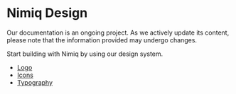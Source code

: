 # Nimiq Design

<Callout type="warning">

Our documentation is an ongoing project. As we actively update its content, please note that the information provided may undergo changes.

</Callout>

Start building with Nimiq by using our design system.

- [Logo](./logo.md)
- [Icons](./icons.md)
- [Typography](./typography/index.md)
